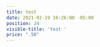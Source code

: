 ```yaml
---
title: test
date: 2021-02-19 16:26:00 -05:00
position: 24
visible-title: 'test '
price: ".50"
---
```


